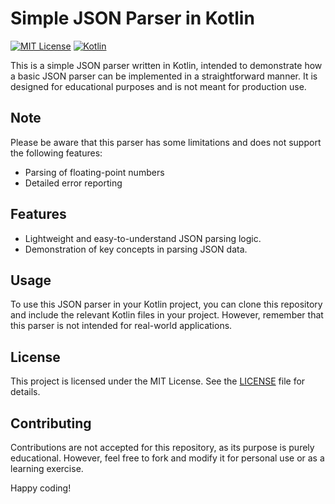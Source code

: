 Simple JSON Parser in Kotlin
============================

[![MIT License](https://img.shields.io/badge/license-MIT-blue.svg)](https://opensource.org/licenses/MIT) [![Kotlin](https://img.shields.io/badge/language-Kotlin-orange.svg)](https://kotlinlang.org/)

This is a simple JSON parser written in Kotlin, intended to demonstrate how a basic JSON parser can be implemented in a straightforward manner. It is designed for educational purposes and is not meant for production use.

Note
----

Please be aware that this parser has some limitations and does not support the following features:

*   Parsing of floating-point numbers
*   Detailed error reporting

Features
--------

*   Lightweight and easy-to-understand JSON parsing logic.
*   Demonstration of key concepts in parsing JSON data.

Usage
-----

To use this JSON parser in your Kotlin project, you can clone this repository and include the relevant Kotlin files in your project. However, remember that this parser is not intended for real-world applications.

License
-------

This project is licensed under the MIT License. See the [LICENSE](LICENSE) file for details.

Contributing
------------

Contributions are not accepted for this repository, as its purpose is purely educational. However, feel free to fork and modify it for personal use or as a learning exercise.

Happy coding!